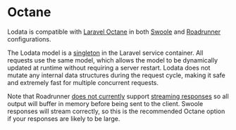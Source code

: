 # Octane

Lodata is compatible with [Laravel Octane](https://laravel.com/docs/8.x/octane) in both [Swoole](https://www.swoole.co.uk)
and [Roadrunner](https://roadrunner.dev) configurations.

The Lodata model is a [singleton](https://laravel.com/docs/8.x/container#binding-a-singleton) in the Laravel
service container. All requests use the same model, which allows the model to be dynamically updated at runtime without
requiring a server restart. Lodata does not mutate any internal data structures during the request cycle, making it safe
and extremely fast for multiple concurrent requests.

Note that Roadrunner [does not currently](https://github.com/spiral/roadrunner/issues/2) support [streaming responses](/internals/streaming-json.md)
so all output will buffer in memory before being sent to the client. Swoole responses will stream correctly, so this is
the recommended Octane option if your responses are likely to be large.